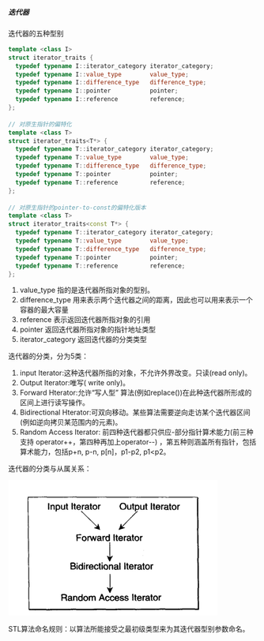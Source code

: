 
##### 迭代器

迭代器的五种型别

```c++
template <class I>
struct iterator_traits {
  typedef typename I::iterator_category iterator_category;
  typedef typename I::value_type        value_type;
  typedef typename I::difference_type   difference_type;
  typedef typename I::pointer           pointer;
  typedef typename I::reference         reference;
};

// 对原生指针的偏特化
template <class T>
struct iterator_traits<T*> {
  typedef typename T::iterator_category iterator_category;
  typedef typename T::value_type        value_type;
  typedef typename T::difference_type   difference_type;
  typedef typename T::pointer           pointer;
  typedef typename T::reference         reference;
};

// 对原生指针的pointer-to-const的偏特化版本
template <class T>
struct iterator_traits<const T*> {
  typedef typename T::iterator_category iterator_category;
  typedef typename T::value_type        value_type;
  typedef typename T::difference_type   difference_type;
  typedef typename T::pointer           pointer;
  typedef typename T::reference         reference;
};

```

1. value_type
指的是迭代器所指对象的型别。
2. difference_type
用来表示两个迭代器之间的距离，因此也可以用来表示一个容器的最大容量
3. reference
表示返回迭代器所指对象的引用
4. pointer
返回迭代器所指对象的指针地址类型
5. iterator_category
返回迭代器的分类类型

迭代器的分类，分为5类：
1. input Iterator:这种迭代器所指的对象，不允许外界改变。只读(read only)。
2. Output Iterator:唯写( write only)。
3. Forward Hterator:允许“写人型” 算法(例如replace())在此种迭代器所形成的区间上进行读写操作。
4. Bidirectional Hterator:可双向移动。某些算法需要逆向走访某个迭代器区间(例如逆向拷贝某范围内的元素)。
5. Random Access Iterator: 前四种迭代器都只供应-部分指针算术能力(前三种支持 operator++，第四种再加上operator--) ，第五种则涵盖所有指针，包括算术能力，包括p+n, p-n, p[n]，p1-p2, p1<p2。

迭代器的分类与从属关系：

![img_6.png](img_6.png)

STL算法命名规则：以算法所能接受之最初级类型来为其迭代器型别参数命名。